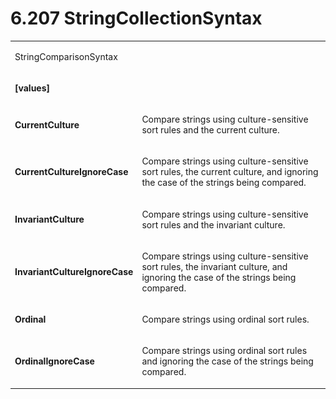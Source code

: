 <html dir="LTR" xmlns:mshelp="http://msdn.microsoft.com/mshelp" xmlns:ddue="http://ddue.schemas.microsoft.com/authoring/2003/5" xmlns:xlink="http://www.w3.org/1999/xlink" xmlns:tool="http://www.microsoft.com/tooltip"><body><input type="hidden" id="userDataCache" class="userDataStyle"><input type="hidden" id="hiddenScrollOffset"><img id="dropDownImage" style="display:none; height:0; width:0;" src="../local/drpdown.gif"><img id="dropDownHoverImage" style="display:none; height:0; width:0;" src="../local/drpdown_orange.gif"><img id="collapseImage" style="display:none; height:0; width:0;" src="../local/collapse.gif"><img id="expandImage" style="display:none; height:0; width:0;" src="../local/exp.gif"><img id="collapseAllImage" style="display:none; height:0; width:0;" src="../local/collall.gif"><img id="expandAllImage" style="display:none; height:0; width:0;" src="../local/expall.gif"><img id="copyImage" style="display:none; height:0; width:0;" src="../local/copycode.gif"><img id="copyHoverImage" style="display:none; height:0; width:0;" src="../local/copycodeHighlight.gif"><div id="header"><h1 class="heading">6.207 StringCollectionSyntax</h1></div><div id="mainSection"><div id="mainBody"><div id="allHistory" class="saveHistory" onsave="saveAll()" onload="loadAll()"></div>




<p xmlns:wsd="http://wsdev.schemas.microsoft.com/authoring/2008/2" xmlns:msxsl="urn:schemas-microsoft-com:xslt" xmlns:script="urn:script" xmlns:build="urn:build">
<div id="sectionSection0" class="section" name="collapseableSection"><content xmlns="http://ddue.schemas.microsoft.com/authoring/2003/5" xmlns:wsd="http://wsdev.schemas.microsoft.com/authoring/2008/2" xmlns:msxsl="urn:schemas-microsoft-com:xslt" xmlns:script="urn:script" xmlns:build="urn:build">
				</content></div><div id="sectionSection1" class="section" name="collapseableSection"><content xmlns="http://ddue.schemas.microsoft.com/authoring/2003/5" xmlns:wsd="http://wsdev.schemas.microsoft.com/authoring/2008/2" xmlns:msxsl="urn:schemas-microsoft-com:xslt" xmlns:script="urn:script" xmlns:build="urn:build">
					<p xmlns=""><b></b></p><table class="ProtocolAuthoredTable" xmlns=""><tr>
								<td colspan="2">
									<p>StringComparisonSyntax</p>
								</td>
							</tr><tr>
							<td>
								<p>
									<b>[values]</b>
								</p>
							</td>
							<td>
							</td>
						</tr><tr>
							<td>
								<p>
									<b>CurrentCulture</b>
								</p>
							</td>
							<td>
								<p>Compare strings using culture-sensitive sort rules and the current culture.</p>
							</td>
						</tr><tr>
							<td>
								<p>
									<b>CurrentCultureIgnoreCase</b>
								</p>
							</td>
							<td>
								<p>Compare strings using culture-sensitive sort rules, the current culture, and ignoring the case of the strings being compared.</p>
							</td>
						</tr><tr>
							<td>
								<p>
									<b>InvariantCulture</b>
								</p>
							</td>
							<td>
								<p>Compare strings using culture-sensitive sort rules and the invariant culture.</p>
							</td>
						</tr><tr>
							<td>
								<p>
									<b>InvariantCultureIgnoreCase</b>
								</p>
							</td>
							<td>
								<p>Compare strings using culture-sensitive sort rules, the invariant culture, and ignoring the case of the strings being compared.</p>
							</td>
						</tr><tr>
							<td>
								<p>
									<b>Ordinal</b>
								</p>
							</td>
							<td>
								<p>Compare strings using ordinal sort rules.</p>
							</td>
						</tr><tr>
							<td>
								<p>
									<b>OrdinalIgnoreCase</b>
								</p>
							</td>
							<td>
								<p>Compare strings using ordinal sort rules and ignoring the case of the strings being compared.</p>
							</td>
						</tr></table>
				</content></div><!--[if gte IE 5]>
			<tool:tip element="languageFilterToolTip" avoidmouse="false"/>
		<![endif]--></div><a name="feedback"></a><span></span></div></body></html>
